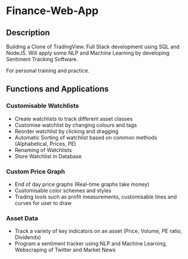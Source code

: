 # Finance-Web-App

## Description
Building a Clone of TradingView. Full Stack development using SQL and NodeJS. Will apply some NLP and Machine Learning by developing Sentiment Tracking Software.

For personal training and practice.

## Functions and Applications
### Customisable Watchlists
- Create watchlists to track different asset classes
- Customise watchlist by changing colours and tags
- Reorder watchlist by clicking and dragging
- Automatic Sorting of watchlist based on common methods (Alphabetical, Prices, PE)
- Renaming of Watchlists
- Store Watchlist in Database

### Custom Price Graph
- End of day price graphs (Real-time graphs take money)
- Customisable color schemes and styles
- Trading tools such as profit measurements, customisable lines and curves for user to draw

### Asset Data
- Track a variety of key indicators on an asset (Price, Volume, PE ratio, Dividends)
- Program a sentiment tracker using NLP and Machine Learning, Webscraping of Twitter and Market News
